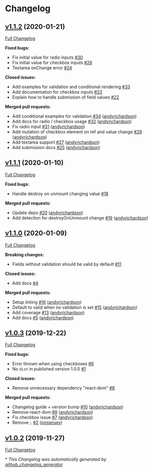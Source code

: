 # Changelog

## [v1.1.2](https://github.com/andyrichardson/fielder/tree/v1.1.2) (2020-01-21)

[Full Changelog](https://github.com/andyrichardson/fielder/compare/v1.1.1...v1.1.2)

**Fixed bugs:**

- Fix initial value for radio inputs [\#30](https://github.com/andyrichardson/fielder/issues/30)
- Fix initial value for checkbox inputs [\#28](https://github.com/andyrichardson/fielder/issues/28)
- Textarea onChange error [\#24](https://github.com/andyrichardson/fielder/issues/24)

**Closed issues:**

- Add examples for validation and conditional rendering [\#33](https://github.com/andyrichardson/fielder/issues/33)
- Add documentation for checkbox inputs [\#23](https://github.com/andyrichardson/fielder/issues/23)
- Explain how to handle submission of field values [\#22](https://github.com/andyrichardson/fielder/issues/22)

**Merged pull requests:**

- Add conditional examples for validation [\#34](https://github.com/andyrichardson/fielder/pull/34) ([andyrichardson](https://github.com/andyrichardson))
- Add docs for radio / checkbox usage [\#32](https://github.com/andyrichardson/fielder/pull/32) ([andyrichardson](https://github.com/andyrichardson))
- Fix radio input [\#31](https://github.com/andyrichardson/fielder/pull/31) ([andyrichardson](https://github.com/andyrichardson))
- Add mutation of checkbox element on ref and value change [\#29](https://github.com/andyrichardson/fielder/pull/29) ([andyrichardson](https://github.com/andyrichardson))
- Add textarea support [\#27](https://github.com/andyrichardson/fielder/pull/27) ([andyrichardson](https://github.com/andyrichardson))
- Add submission docs [\#25](https://github.com/andyrichardson/fielder/pull/25) ([andyrichardson](https://github.com/andyrichardson))

## [v1.1.1](https://github.com/andyrichardson/fielder/tree/v1.1.1) (2020-01-10)

[Full Changelog](https://github.com/andyrichardson/fielder/compare/v1.1.0...v1.1.1)

**Fixed bugs:**

- Handle destroy on unmount changing value [\#18](https://github.com/andyrichardson/fielder/issues/18)

**Merged pull requests:**

- Update deps [\#20](https://github.com/andyrichardson/fielder/pull/20) ([andyrichardson](https://github.com/andyrichardson))
- Add detection for destroyOnUnmount change [\#19](https://github.com/andyrichardson/fielder/pull/19) ([andyrichardson](https://github.com/andyrichardson))

## [v1.1.0](https://github.com/andyrichardson/fielder/tree/v1.1.0) (2020-01-09)

[Full Changelog](https://github.com/andyrichardson/fielder/compare/v1.0.3...v1.1.0)

**Breaking changes:**

- Fields without validation should be valid by default [\#11](https://github.com/andyrichardson/fielder/issues/11)

**Closed issues:**

- Add docs [\#4](https://github.com/andyrichardson/fielder/issues/4)

**Merged pull requests:**

- Setup linting [\#16](https://github.com/andyrichardson/fielder/pull/16) ([andyrichardson](https://github.com/andyrichardson))
- Default to valid when no validation is set [\#15](https://github.com/andyrichardson/fielder/pull/15) ([andyrichardson](https://github.com/andyrichardson))
- Add coverage [\#13](https://github.com/andyrichardson/fielder/pull/13) ([andyrichardson](https://github.com/andyrichardson))
- Add docs [\#5](https://github.com/andyrichardson/fielder/pull/5) ([andyrichardson](https://github.com/andyrichardson))

## [v1.0.3](https://github.com/andyrichardson/fielder/tree/v1.0.3) (2019-12-22)

[Full Changelog](https://github.com/andyrichardson/fielder/compare/v1.0.2...v1.0.3)

**Fixed bugs:**

- Error thrown when using checkboxes [\#6](https://github.com/andyrichardson/fielder/issues/6)
- No `dist` in published version 1.0.0 [\#1](https://github.com/andyrichardson/fielder/issues/1)

**Closed issues:**

- Remove unnecessary dependency "react-dom" [\#8](https://github.com/andyrichardson/fielder/issues/8)

**Merged pull requests:**

- Changelog guide + version bump [\#10](https://github.com/andyrichardson/fielder/pull/10) ([andyrichardson](https://github.com/andyrichardson))
- Remove react-dom [\#9](https://github.com/andyrichardson/fielder/pull/9) ([andyrichardson](https://github.com/andyrichardson))
- Fix checkbox issue [\#7](https://github.com/andyrichardson/fielder/pull/7) ([andyrichardson](https://github.com/andyrichardson))
- Remove `;` [\#2](https://github.com/andyrichardson/fielder/pull/2) ([jontansey](https://github.com/jontansey))

## [v1.0.2](https://github.com/andyrichardson/fielder/tree/v1.0.2) (2019-11-27)

[Full Changelog](https://github.com/andyrichardson/fielder/compare/bc3999d02980d5028bd094ca0afc59f9d72f1340...v1.0.2)



\* *This Changelog was automatically generated by [github_changelog_generator](https://github.com/github-changelog-generator/github-changelog-generator)*
